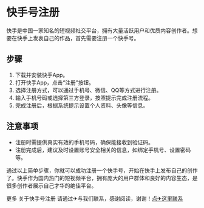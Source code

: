 # 快手号注册

快手是中国一家知名的短视频社交平台，拥有大量活跃用户和优质内容创作者。想要在快手上发表自己的作品，首先需要注册一个快手号。

## 步骤

1. 下载并安装快手App。
2. 打开快手App，点击“注册”按钮。
3. 选择注册方式，可以通过手机号、微信、QQ等方式进行注册。
4. 输入手机号码或选择第三方登录，按照提示完成注册流程。
5. 完成注册后，根据系统提示设置个人资料、头像等信息。

## 注意事项

- 注册时需提供真实有效的手机号码，确保能接收到验证码。
- 注册完成后，建议及时设置账号安全相关的信息，如绑定手机号、设置密码等。

通过以上简单步骤，你就可以成功注册一个快手号，开始在快手上发布自己的创作了。快手作为国内热门的短视频平台，拥有庞大的用户群体和良好的内容生态，是很多创作者展示自己才华的绝佳平台。

更多 关于快手号注册 请通过✈与我们联系，感谢阅读，谢谢！[点✈这里联系](https://www.k02.cc)